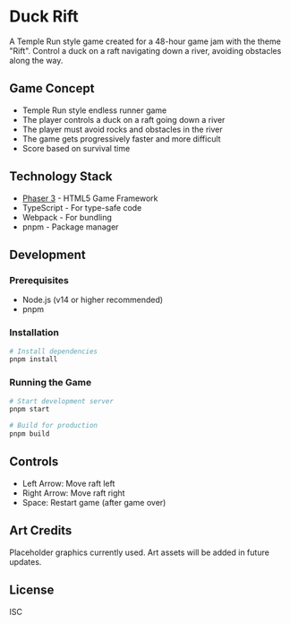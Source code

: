 # Duck Rift

A Temple Run style game created for a 48-hour game jam with the theme "Rift". Control a duck on a raft navigating down a river, avoiding obstacles along the way.

## Game Concept

- Temple Run style endless runner game
- The player controls a duck on a raft going down a river
- The player must avoid rocks and obstacles in the river
- The game gets progressively faster and more difficult
- Score based on survival time

## Technology Stack

- [Phaser 3](https://phaser.io/) - HTML5 Game Framework
- TypeScript - For type-safe code
- Webpack - For bundling
- pnpm - Package manager

## Development

### Prerequisites

- Node.js (v14 or higher recommended)
- pnpm

### Installation

```bash
# Install dependencies
pnpm install
```

### Running the Game

```bash
# Start development server
pnpm start

# Build for production
pnpm build
```

## Controls

- Left Arrow: Move raft left
- Right Arrow: Move raft right
- Space: Restart game (after game over)

## Art Credits

Placeholder graphics currently used. Art assets will be added in future updates.

## License

ISC